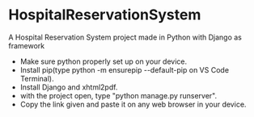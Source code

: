 # HospitalReservationSystem
A Hospital Reservation System project made in Python with Django as framework

- Make sure python properly set up on your device.
- Install pip(type python -m ensurepip --default-pip on VS Code Terminal).
- Install Django and xhtml2pdf.
- with the project open, type "python manage.py runserver".
- Copy the link given and paste it on any web browser in your device.
